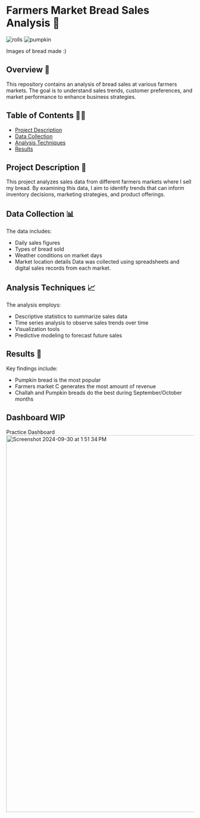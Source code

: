 # Farmers Market Bread Sales Analysis 🍞

![rolls](https://github.com/user-attachments/assets/613cec35-7132-4d97-9642-67f7645ebc3d)
![pumpkin](https://github.com/user-attachments/assets/3222db3c-a7f2-4117-99c4-60bf4725f520)

Images of bread made :)

## Overview 🌾
This repository contains an analysis of bread sales at various farmers markets. The goal is to understand sales trends, customer preferences, and market performance to enhance business strategies.

## Table of Contents 🥚🥛
- [Project Description](#project-description)
- [Data Collection](#data-collection)
- [Analysis Techniques](#analysis-techniques)
- [Results](#results)

## Project Description 🥐
This project analyzes sales data from different farmers markets where I sell my bread. By examining this data, I aim to identify trends that can inform inventory decisions, marketing strategies, and product offerings.

## Data Collection 📊
The data includes:
- Daily sales figures
- Types of bread sold
- Weather conditions on market days
- Market location details
Data was collected using spreadsheets and digital sales records from each market.

## Analysis Techniques 📈
The analysis employs:
- Descriptive statistics to summarize sales data
- Time series analysis to observe sales trends over time
- Visualization tools
- Predictive modeling to forecast future sales

## Results 🥖
Key findings include:
- Pumpkin bread is the most popular
- Farmers market C generates the most amount of revenue
- Challah and Pumpkin breads do the best during September/October months

## Dashboard WIP
Practice Dashboard
<img width="1013" alt="Screenshot 2024-09-30 at 1 51 34 PM" src="https://github.com/user-attachments/assets/b3ceffbb-2dbf-4201-a67a-ae21cd208d75">


